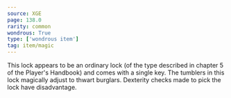 ```yaml
---
source: XGE
page: 138.0
rarity: common
wondrous: True
type: ['wondrous item']
tag: item/magic
---
```


This lock appears to be an ordinary lock (of the type described in chapter 5 of the Player's Handbook) and comes with a single key. The tumblers in this lock magically adjust to thwart burglars. Dexterity checks made to pick the lock have disadvantage.


